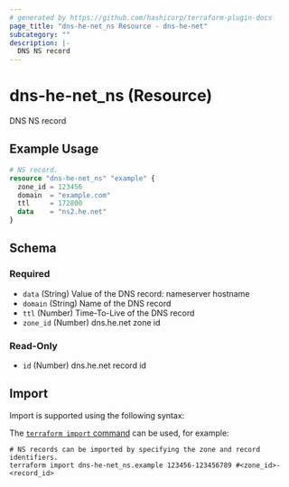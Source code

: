 ```yaml
---
# generated by https://github.com/hashicorp/terraform-plugin-docs
page_title: "dns-he-net_ns Resource - dns-he-net"
subcategory: ""
description: |-
  DNS NS record
---
```


# dns-he-net_ns (Resource)

DNS NS record

## Example Usage

```terraform
# NS record.
resource "dns-he-net_ns" "example" {
  zone_id = 123456
  domain  = "example.com"
  ttl     = 172800
  data    = "ns2.he.net"
}
```

<!-- schema generated by tfplugindocs -->
## Schema

### Required

- `data` (String) Value of the DNS record: nameserver hostname
- `domain` (String) Name of the DNS record
- `ttl` (Number) Time-To-Live of the DNS record
- `zone_id` (Number) dns.he.net zone id

### Read-Only

- `id` (Number) dns.he.net record id

## Import

Import is supported using the following syntax:

The [`terraform import` command](https://developer.hashicorp.com/terraform/cli/commands/import) can be used, for example:

```shell
# NS records can be imported by specifying the zone and record identifiers.
terraform import dns-he-net_ns.example 123456-123456789 #<zone_id>-<record_id>
```
